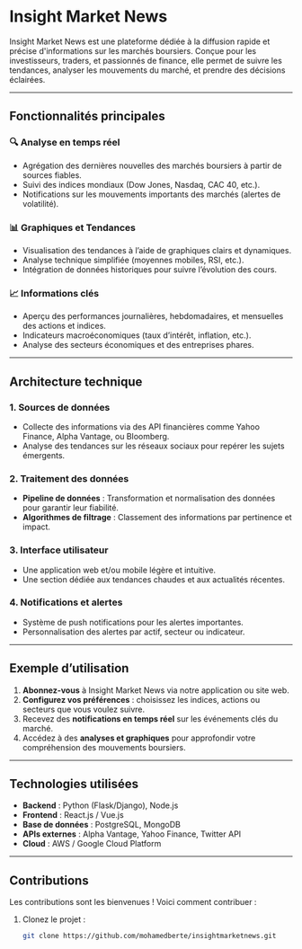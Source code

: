 # Insight Market News

Insight Market News est une plateforme dédiée à la diffusion rapide et précise d'informations sur les marchés boursiers. Conçue pour les investisseurs, traders, et passionnés de finance, elle permet de suivre les tendances, analyser les mouvements du marché, et prendre des décisions éclairées.

---

## Fonctionnalités principales

### 🔍 **Analyse en temps réel**
- Agrégation des dernières nouvelles des marchés boursiers à partir de sources fiables.
- Suivi des indices mondiaux (Dow Jones, Nasdaq, CAC 40, etc.).
- Notifications sur les mouvements importants des marchés (alertes de volatilité).

### 📊 **Graphiques et Tendances**
- Visualisation des tendances à l’aide de graphiques clairs et dynamiques.
- Analyse technique simplifiée (moyennes mobiles, RSI, etc.).
- Intégration de données historiques pour suivre l’évolution des cours.

### 📈 **Informations clés**
- Aperçu des performances journalières, hebdomadaires, et mensuelles des actions et indices.
- Indicateurs macroéconomiques (taux d’intérêt, inflation, etc.).
- Analyse des secteurs économiques et des entreprises phares.

---

## Architecture technique

### **1. Sources de données**
- Collecte des informations via des API financières comme Yahoo Finance, Alpha Vantage, ou Bloomberg.
- Analyse des tendances sur les réseaux sociaux pour repérer les sujets émergents.

### **2. Traitement des données**
- **Pipeline de données** : Transformation et normalisation des données pour garantir leur fiabilité.
- **Algorithmes de filtrage** : Classement des informations par pertinence et impact.

### **3. Interface utilisateur**
- Une application web et/ou mobile légère et intuitive.
- Une section dédiée aux tendances chaudes et aux actualités récentes.

### **4. Notifications et alertes**
- Système de push notifications pour les alertes importantes.
- Personnalisation des alertes par actif, secteur ou indicateur.

---

## Exemple d’utilisation

1. **Abonnez-vous** à Insight Market News via notre application ou site web.
2. **Configurez vos préférences** : choisissez les indices, actions ou secteurs que vous voulez suivre.
3. Recevez des **notifications en temps réel** sur les événements clés du marché.
4. Accédez à des **analyses et graphiques** pour approfondir votre compréhension des mouvements boursiers.

---

## Technologies utilisées

- **Backend** : Python (Flask/Django), Node.js
- **Frontend** : React.js / Vue.js
- **Base de données** : PostgreSQL, MongoDB
- **APIs externes** : Alpha Vantage, Yahoo Finance, Twitter API
- **Cloud** : AWS / Google Cloud Platform

---

## Contributions

Les contributions sont les bienvenues ! Voici comment contribuer :

1. Clonez le projet :  
   ```bash
   git clone https://github.com/mohamedberte/insightmarketnews.git

